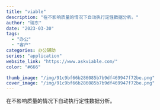 ```yaml
---
title: "viable"
description: "在不影响质量的情况下自动执行定性数据分析。"
author: "瑞东"
date: "2023-03-30"
tags:
  - "办公"
  - "客户"
categories: 办公辅助
series: "application"
website_link: "https://www.askviable.com/"
color: "#666"

thumb_image: "/img/91c9bf66b286085b7b9df469947f72be.png"
cover_image: "/img/91c9bf66b286085b7b9df469947f72be.png"
---
```


在不影响质量的情况下自动执行定性数据分析。